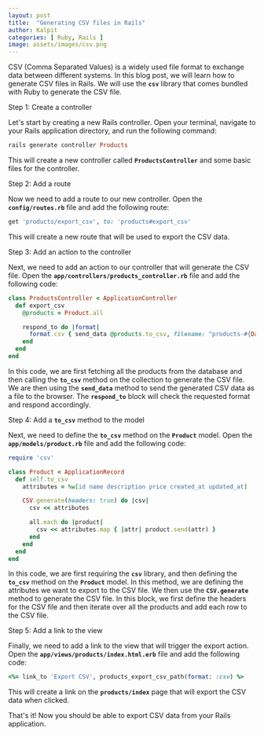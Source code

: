 ```yaml
---
layout: post
title:  "Generating CSV files in Rails"
author: Kalpit
categories: [ Ruby, Rails ]
image: assets/images/csv.png
---
```


CSV (Comma Separated Values) is a widely used file format to exchange data between different systems. In this blog post, we will learn how to generate CSV files in Rails. We will use the **`csv`** library that comes bundled with Ruby to generate the CSV file.

Step 1: Create a controller

Let's start by creating a new Rails controller. Open your terminal, navigate to your Rails application directory, and run the following command:

```ruby
rails generate controller Products
```

This will create a new controller called **`ProductsController`** and some basic files for the controller.

Step 2: Add a route

Now we need to add a route to our new controller. Open the **`config/routes.rb`** file and add the following route:

```ruby
get 'products/export_csv', to: 'products#export_csv'
```

This will create a new route that will be used to export the CSV data.

Step 3: Add an action to the controller

Next, we need to add an action to our controller that will generate the CSV file. Open the **`app/controllers/products_controller.rb`** file and add the following code:

```ruby
class ProductsController < ApplicationController
  def export_csv
    @products = Product.all

    respond_to do |format|
      format.csv { send_data @products.to_csv, filename: "products-#{Date.today}.csv" }
    end
  end
end
```

In this code, we are first fetching all the products from the database and then calling the **`to_csv`** method on the collection to generate the CSV file. We are then using the **`send_data`** method to send the generated CSV data as a file to the browser. The **`respond_to`** block will check the requested format and respond accordingly.

Step 4: Add a **`to_csv`** method to the model

Next, we need to define the **`to_csv`** method on the **`Product`** model. Open the **`app/models/product.rb`** file and add the following code:

```ruby
require 'csv'

class Product < ApplicationRecord
  def self.to_csv
    attributes = %w[id name description price created_at updated_at]

    CSV.generate(headers: true) do |csv|
      csv << attributes

      all.each do |product|
        csv << attributes.map { |attr| product.send(attr) }
      end
    end
  end
end
```

In this code, we are first requiring the **`csv`** library, and then defining the **`to_csv`** method on the **`Product`** model. In this method, we are defining the attributes we want to export to the CSV file. We then use the **`CSV.generate`** method to generate the CSV file. In this block, we first define the headers for the CSV file and then iterate over all the products and add each row to the CSV file.

Step 5: Add a link to the view

Finally, we need to add a link to the view that will trigger the export action. Open the **`app/views/products/index.html.erb`** file and add the following code:

```ruby
<%= link_to 'Export CSV', products_export_csv_path(format: :csv) %>
```

This will create a link on the **`products/index`** page that will export the CSV data when clicked.

That's it! Now you should be able to export CSV data from your Rails application.
